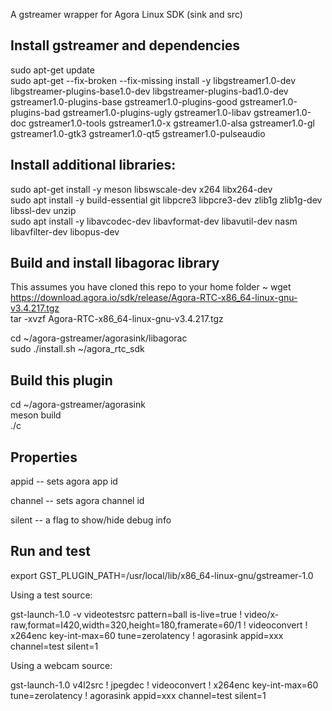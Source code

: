 A gstreamer wrapper for Agora Linux SDK (sink and src)


## Install gstreamer and dependencies
   sudo apt-get update     
   sudo apt-get --fix-broken --fix-missing install -y libgstreamer1.0-dev libgstreamer-plugins-base1.0-dev libgstreamer-plugins-bad1.0-dev gstreamer1.0-plugins-base gstreamer1.0-plugins-good gstreamer1.0-plugins-bad gstreamer1.0-plugins-ugly gstreamer1.0-libav gstreamer1.0-doc gstreamer1.0-tools gstreamer1.0-x gstreamer1.0-alsa gstreamer1.0-gl gstreamer1.0-gtk3 gstreamer1.0-qt5 gstreamer1.0-pulseaudio   

## Install additional libraries:

   sudo apt-get install -y meson libswscale-dev x264 libx264-dev   
   sudo apt install -y build-essential git libpcre3 libpcre3-dev zlib1g zlib1g-dev libssl-dev unzip     
   sudo apt install -y libavcodec-dev libavformat-dev libavutil-dev nasm libavfilter-dev libopus-dev   
 
## Build and install libagorac library
This assumes you have cloned this repo to your home folder ~
   wget https://download.agora.io/sdk/release/Agora-RTC-x86_64-linux-gnu-v3.4.217.tgz   
   tar -xvzf Agora-RTC-x86_64-linux-gnu-v3.4.217.tgz   

   cd ~/agora-gstreamer/agorasink/libagorac   
   sudo ./install.sh ~/agora_rtc_sdk   

## Build this plugin

   cd ~/agora-gstreamer/agorasink   
   meson build   
   ./c   

## Properties

 appid -- sets agora app id
 
 channel  -- sets agora channel id

 silent -- a flag to show/hide debug info

## Run and test

   export GST_PLUGIN_PATH=/usr/local/lib/x86_64-linux-gnu/gstreamer-1.0   
   
Using a test source:

gst-launch-1.0 -v videotestsrc pattern=ball is-live=true ! video/x-raw,format=I420,width=320,height=180,framerate=60/1   ! videoconvert ! x264enc key-int-max=60 tune=zerolatency ! agorasink appid=xxx channel=test silent=1
   

Using a webcam source:

 gst-launch-1.0 v4l2src ! jpegdec ! videoconvert ! x264enc key-int-max=60 tune=zerolatency ! agorasink appid=xxx channel=test silent=1
